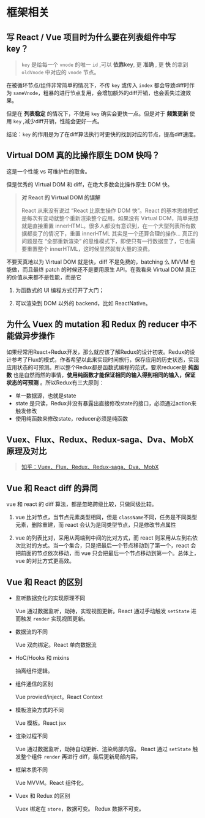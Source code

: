 # 框架相关

## 写 React / Vue 项目时为什么要在列表组件中写 key？

> `key` 是给每一个 `vnode` 的唯一 `id` ,可以 **依靠key**, 更 **准确** , 更 **快** 的拿到 `oldVnode` 中对应的 `vnode` 节点。

在被循环节点/组件非常简单的情况下，不传 `key` 或传入 `index` 都会导致diff时作为 `sameVnode`，粗暴的进行节点复用，会增加额外的diff开销，也会丢失过渡效果。

但是在 **列表稳定** 的情况下，不使用 `key` 确实会更快一点。但是对于 **频繁更新** 使用 `key` ,减少diff开销，性能会更好一点。

结论：`key` 的作用是为了在diff算法执行时更快的找到对应的节点，提高diff速度。

## Virtual DOM 真的比操作原生 DOM 快吗？

这是一个性能 vs 可维护性的取舍。

但是优秀的 Virtual DOM 和 diff，在绝大多数会比操作原生 DOM 快。

> **对 React 的 Virtual DOM 的误解**
>
> React 从来没有说过 “React 比原生操作 DOM 快”。React 的基本思维模式是每次有变动就整个重新渲染整个应用。如果没有 Virtual DOM，简单来想就是直接重置 innerHTML。很多人都没有意识到，在一个大型列表所有数据都变了的情况下，重置 innerHTML 其实是一个还算合理的操作... 真正的问题是在 “全部重新渲染” 的思维模式下，即使只有一行数据变了，它也需要重置整个 innerHTML，这时候显然就有大量的浪费。

不要天真地以为 Virtual DOM 就是快，diff 不是免费的，batching 么 MVVM 也能做，而且最终 patch 的时候还不是要用原生 API。在我看来 Virtual DOM 真正的价值从来都不是性能，而是它

1.  为函数式的 UI 编程方式打开了大门；

2. 可以渲染到 DOM 以外的 backend，比如 ReactNative。

## 为什么 Vuex 的 mutation 和 Redux 的 reducer 中不能做异步操作

如果经常用React+Redux开发，那么就应该了解Redux的设计初衷。Redux的设计参考了Flux的模式，作者希望以此来实现时间旅行，保存应用的历史状态，实现应用状态的可预测。所以整个Redux都是函数式编程的范式，要求reducer是 **纯函数** 也是自然而然的事情，**使用纯函数才能保证相同的输入得到相同的输入，保证状态的可预测** 。所以Redux有三大原则：

* 单一数据源，也就是state
* state 是只读，Redux并没有暴露出直接修改state的接口，必须通过action来触发修改
* 使用纯函数来修改state，reducer必须是纯函数

## Vuex、Flux、Redux、Redux-saga、Dva、MobX 原理及对比

> [知乎：Vuex、Flux、Redux、Redux-saga、Dva、MobX](https://zhuanlan.zhihu.com/p/53599723)

## Vue 和 React diff 的异同

vue 和 react 的 diff 算法，都是忽略跨级比较，只做同级比较。

1. vue 比对节点，当节点元素类型相同，但是 `className`不同，任务是不同类型元素，删除重建，而 react 会认为是同类型节点，只是修改节点属性

2. vue 的列表比对，采用从两端到中间的比对方式，而 react 则采用从左到右依次比对的方式。当一个集合，只是把最后一个节点移动到了第一个，react 会把前面的节点依次移动，而 vue 只会把最后一个节点移动到第一个。总体上，vue 的对比方式更高效。

## Vue 和 React 的区别

* 监听数据变化的实现原理不同

    Vue 通过数据监听，劫持，实现视图更新。React 通过手动触发 `setState` 进而触发 `render` 实现视图更新。

* 数据流的不同

    Vue 双向绑定。React 单向数据流

* HoC/Hooks 和 mixins

    抽离组件逻辑。

* 组件通信的区别

    Vue provied/inject。React Context

* 模板渲染方式的不同

    Vue 模板。React jsx

* 渲染过程不同

    Vue 通过数据监听，劫持自动更新、渲染局部内容。
    React 通过 `setState` 触发整个组件 `render` 再进行 diff，最后更新局部内容。

* 框架本质不同

    Vue MVVM。React 组件化。

* Vuex 和 Redux 的区别

    Vuex 绑定在 `store`，数据可变。
    Redux 数据不可变。
